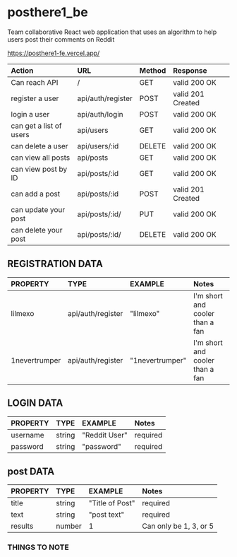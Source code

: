 # posthere1_be
Team collaborative React web application that uses an algorithm to help users post their comments on Reddit

https://posthere1-fe.vercel.app/


 Action                      | URL                        | Method | Response           |
| :-------------------------- | :------------------------- | :----- | :----------------- |
| Can reach API               | /                          | GET    |  valid 200 OK      |
| register a user             | api/auth/register          | POST   |  valid 201 Created |
| login a user                | api/auth/login             | POST   |  valid 200 OK      |
| can get a list of users     | api/users                  | GET    |  valid 200 OK      |
| can delete a user           | api/users/:id              | DELETE |  valid 200 OK      |
| can view all posts          | api/posts                  | GET    |  valid 200 OK      |
| can view post by ID         | api/posts/:id              | GET    |  valid 200 OK      |
| can add a post              | api/posts/:id              | POST   |  valid 201 Created |
| can update your post        | api/posts/:id/             | PUT    |  valid 200 OK      |
| can delete your post        | api/posts/:id/             | DELETE |  valid 200 OK      |

 

## REGISTRATION DATA

| PROPERTY               | TYPE              | EXAMPLE          | Notes                          |
| :-------------------   | :---------------- | :--------------  | :----------------------------- |
|lilmexo             |    api/auth/register         | "lilmexo"       |I'm short and cooler  than  a fan                 |
|1nevertrumper          |  api/auth/register         | "1nevertrumper"       |I'm short and cooler  than  a fan                  |

## LOGIN DATA

| PROPERTY               | TYPE              | EXAMPLE          | Notes                          |
| :-------------------   | :---------------- | :--------------  | :----------------------------- |
| username               |  string           | "Reddit User"    | required                       |
| password               |  string           | "password"       | required                       |

## post DATA

| PROPERTY               | TYPE              | EXAMPLE          | Notes                          |
| :-------------------   | :---------------- | :--------------  | :----------------------------- |
| title                  |  string           | "Title of Post"  | required                       |
| text                   |  string           | "post text"      | required                       |
| results                |  number           | 1                | Can only be 1, 3, or 5         |


### THINGS TO NOTE ###
